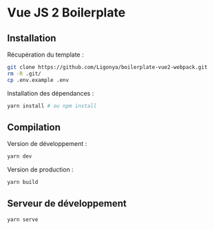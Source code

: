 # Vue JS 2 Boilerplate

## Installation

Récupération du template :  
```bash
git clone https://github.com/Ligonya/boilerplate-vue2-webpack.git
rm -R .git/
cp .env.example .env
```

Installation des dépendances :  
```bash
yarn install # ou npm install
```

## Compilation

Version de développement :
```bash
yarn dev
```

Version de production :
```bash
yarn build
```

## Serveur de développement

```
yarn serve
```
